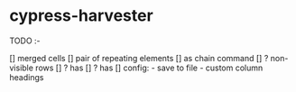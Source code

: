 # cypress-harvester

TODO :-

[] merged cells
[] pair of repeating elements
[] as chain command
[] ? non-visible rows
[] ? has <thead>
[] ? has <tbody>
[] config:
    - save to file
    - custom column headings